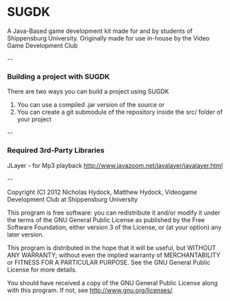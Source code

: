 # SUGDK

A Java-Based game development kit made for and by students of Shippensburg University.
Originally made for use in-house by the Video Game Development Club

--
### Building a project with SUGDK

There are two ways you can build a project using SUGDK
  1. You can use a compiled .jar version of the source or
  2. You can create a git submodule of the repository inside the src/ folder of your project

--
### Required 3rd-Party Libraries

JLayer - for Mp3 playback
http://www.javazoom.net/javalayer/javalayer.html

--

Copyright (C) 2012 Nicholas Hydock, Matthew Hydock, Videogame Development Club at Shippensburg University

This program is free software: you can redistribute it and/or modify it under the terms of the GNU General Public License as published by the Free Software Foundation, either version 3 of the License, or (at your option) any later version.

This program is distributed in the hope that it will be useful, but WITHOUT ANY WARRANTY; without even the implied warranty of MERCHANTABILITY or FITNESS FOR A PARTICULAR PURPOSE. See the GNU General Public License for more details.

You should have received a copy of the GNU General Public License along with this program. If not, see http://www.gnu.org/licenses/.